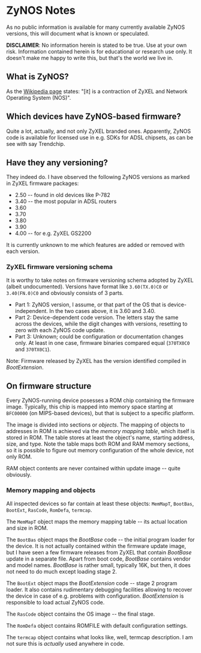 # ZyNOS Notes

As no public information is available for many currently available ZyNOS versions, this will document what is known or speculated.

**DISCLAIMER**: No information herein is stated to be true. Use at your own risk. Information contained herein is for educational or research use only. It doesn't make me happy to write this, but that's the world we live in.

## What is ZyNOS?

As the [Wikipedia page](https://en.wikipedia.org/wiki/ZyNOS) states: "[it] is a contraction of ZyXEL and Network Operating System (NOS)".

## Which devices have ZyNOS-based firmware?

Quite a lot, actually, and not only ZyXEL branded ones. Apparently, ZyNOS code is available for licensed use in e.g. SDKs for ADSL chipsets, as can be see with say Trendchip.

## Have they any versioning?

They indeed do. I have observed the following ZyNOS versions as marked in ZyXEL firmware packages:

* 2.50 -- found in old devices like P-782
* 3.40 -- the most popular in ADSL routers
* 3.60
* 3.70
* 3.80
* 3.90
* 4.00 -- for e.g. ZyXEL GS2200

It is currently unknown to me which features are added or removed with each version.

### ZyXEL firmware versioning schema

It is worthy to take notes on firmware versioning schema adopted by ZyXEL (albeit undocumented). Versions have format like `3.60(TX.0)C0` or `3.40(FN.0)C0` and obviously consists of 3 parts.

* Part 1: ZyNOS version, I assume, or that part of the OS that is device-independent. In the two cases above, it is 3.60 and 3.40.
* Part 2: Device-dependent code version. The letters stay the same across the devices, while the digit changes with versions, resetting to zero with each ZyNOS code update.
* Part 3: Unknown; could be configuration or documentation changes only. At least in one case, firmware binaries compared equal (`370TX0C0` and `370TX0C1`).

Note: Firmware released by ZyXEL has the version identified compiled in _BootExtension_.

## On firmware structure

Every ZyNOS-running device posesses a ROM chip containing the firmware image. Typically, this chip is mapped into memory space starting at `BFC00000` (on MIPS-based devices), but that is subject to a specific platform.

The image is divided into sections or _objects_. The mapping of objects to addresses in ROM is achieved via the _memory mapping table_, which itself is stored in ROM. The table stores at least the object's name, starting address, size, and type. Note the table maps both ROM and RAM memory sections, so it is possible to figure out memory configuration of the whole device, not only ROM.

RAM object contents are never contained within update image -- quite obviously.

### Memory mapping and objects

All inspected devices so far contain at least these objects: `MemMapT`, `BootBas`, `BootExt`, `RasCode`, `RomDefa`, `termcap`.

The `MemMapT` object maps the memory mapping table -- its actual location and size in ROM.

The `BootBas` object maps the _BootBase_ code -- the initial program loader for the device. It is not actually contained within the firmware update image, but I have seen a few firmware releases from ZyXEL that contain _BootBase_ update in a separate file. Apart from boot code, _BootBase_ contains vendor and model names. _BootBase_ is rather small, typically 16K, but then, it does not need to do much except loading stage 2.

The `BootExt` object maps the _BootExtension_ code -- stage 2 program loader. It also contains rudimentary debugging facilities allowing to recover the device in case of e.g. problems with configuration. _BootExtension_ is responsible to load actual ZyNOS code.

The `RasCode` object contains the OS image -- the final stage.

The `RomDefa` object contains ROMFILE with default configuration settings. 

The `termcap` object contains what looks like, well, termcap description. I am not sure this is _actually_ used anywhere in code.

